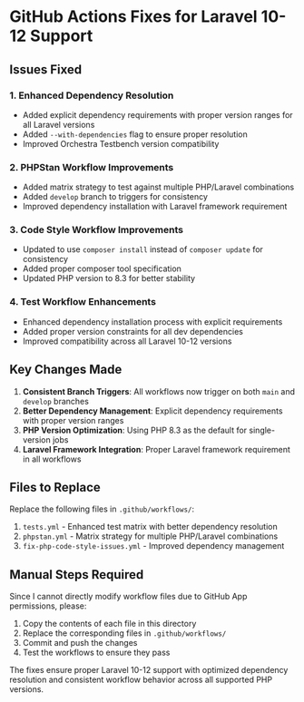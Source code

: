 # GitHub Actions Fixes for Laravel 10-12 Support

## Issues Fixed

### 1. Enhanced Dependency Resolution
- Added explicit dependency requirements with proper version ranges for all Laravel versions
- Added `--with-dependencies` flag to ensure proper resolution
- Improved Orchestra Testbench version compatibility

### 2. PHPStan Workflow Improvements
- Added matrix strategy to test against multiple PHP/Laravel combinations
- Added `develop` branch to triggers for consistency
- Improved dependency installation with Laravel framework requirement

### 3. Code Style Workflow Improvements
- Updated to use `composer install` instead of `composer update` for consistency
- Added proper composer tool specification
- Updated PHP version to 8.3 for better stability

### 4. Test Workflow Enhancements
- Enhanced dependency installation process with explicit requirements
- Added proper version constraints for all dev dependencies
- Improved compatibility across all Laravel 10-12 versions

## Key Changes Made

1. **Consistent Branch Triggers**: All workflows now trigger on both `main` and `develop` branches
2. **Better Dependency Management**: Explicit dependency requirements with proper version ranges
3. **PHP Version Optimization**: Using PHP 8.3 as the default for single-version jobs
4. **Laravel Framework Integration**: Proper Laravel framework requirement in all workflows

## Files to Replace

Replace the following files in `.github/workflows/`:

1. `tests.yml` - Enhanced test matrix with better dependency resolution
2. `phpstan.yml` - Matrix strategy for multiple PHP/Laravel combinations  
3. `fix-php-code-style-issues.yml` - Improved dependency management

## Manual Steps Required

Since I cannot directly modify workflow files due to GitHub App permissions, please:

1. Copy the contents of each file in this directory
2. Replace the corresponding files in `.github/workflows/`
3. Commit and push the changes
4. Test the workflows to ensure they pass

The fixes ensure proper Laravel 10-12 support with optimized dependency resolution and consistent workflow behavior across all supported PHP versions.